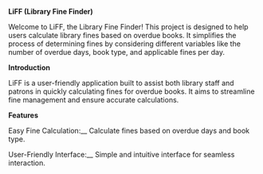 **LiFF (Library Fine Finder)** 

Welcome to LiFF, the Library Fine Finder! This project is designed to help users calculate library fines based on overdue books. It simplifies the process of determining fines by considering different variables like the number of overdue days, book type, and applicable fines per day.


**Introduction** 

LiFF is a user-friendly application built to assist both library staff and patrons in quickly calculating fines for overdue books. It aims to streamline fine management and ensure accurate calculations.


**Features**

Easy Fine Calculation:__ Calculate fines based on overdue days and book type.

User-Friendly Interface:__ Simple and intuitive interface for seamless interaction.
